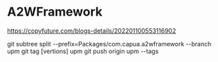 # A2WFramework

https://copyfuture.com/blogs-details/202201100553116902

git subtree split --prefix=Packages/com.capua.a2wframework --branch upm
git tag [vertions] upm
git push origin upm --tags
